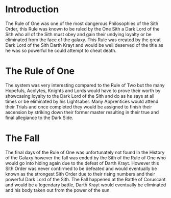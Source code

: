 # Introduction

The Rule of One was one of the most dangerous Philosophies of the Sith Order, this Rule was known to be ruled by the One Sith a Dark Lord of the Sith who all of the Sith must obey and gain their undying loyalty or be eliminated from the face of the galaxy.
This Rule was created by the great Dark Lord of the Sith Darth Krayt and would be well deserved of the title as he was so powerful he could attempt to cheat death.

# The Rule of One

The system was very interesting compared to the Rule of Two but the many Hopefuls, Acolytes, Knights and Lords would have to prove their worth by showcasing loyalty to the Dark Lord of the Sith and do as he says at all times or be eliminated by his Lightsaber.
Many Apprentices would attend their Trials and once completed they would be assigned to finish their ascension by striking down their former master resulting in their true and final allegiance to the Dark Side.

# The Fall

The final days of the Rule of One was unfortunately not found in the History of the Galaxy however the fall was ended by the Sith of the Rule of One who would go into hiding again due to the defeat of Darth Krayt.
However this Sith Order was never confirmed to be defeated and would eventually be known as the strongest Sith Order due to their rising numbers and their powerful Dark Lord of the Sith.
The Fall happened at the Battle of Coruscant and would be a legendary battle, Darth Krayt would eventually be eliminated and his body taken out from the power of the sun.
